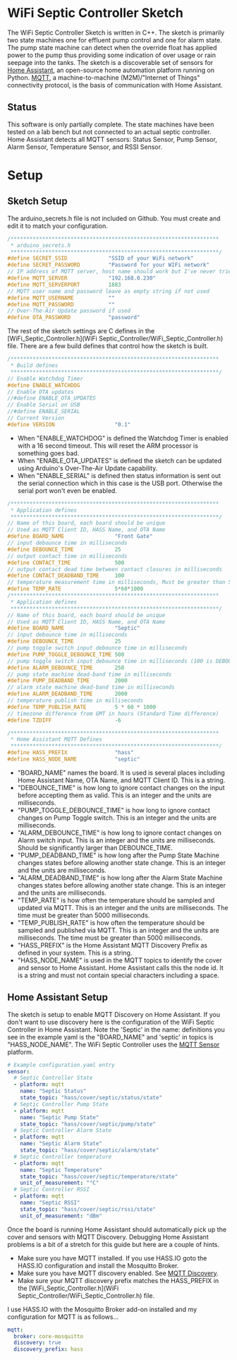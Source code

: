 # WiFi Septic Controller Sketch
The WiFi Septic Controller Sketch is written in C++. The sketch is primarily two state machines one for effluent pump control and one for alarm state. The pump state machine can detect when the override float has applied power to the pump thus providing some indication of over usage or rain seepage into the tanks. The sketch is a discoverable set of sensors for [Home Assistant](https://home-assistant.io/), an open-source home automation platform running on Python. [MQTT](http://mqtt.org/), a machine-to-machine (M2M)/"Internet of Things" connectivity protocol, is the basis of communication with Home Assistant.

## Status
This software is only partially complete. The state machines have been tested on a lab bench but not connected to an actual septic controller. Home Assistant detects all MQTT sensors: Status Sensor, Pump Sensor, Alarm Sensor, Temperature Sensor, and RSSI Sensor.

# Setup
## Sketch Setup
The arduino_secrets.h file is not included on Github. You must create and edit it to match your configuration.

```c
/******************************************************************
 * arduino_secrets.h
 ******************************************************************/
#define SECRET_SSID             "SSID of your WiFi network"
#define SECRET_PASSWORD         "Password for your WIFi network"
// IP address of MQTT server, host name should work but I've never tried
#define MQTT_SERVER             "192.168.0.230"
#define MQTT_SERVERPORT         1883
// MQTT user name and password leave as empty string if not used
#define MQTT_USERNAME           ""
#define MQTT_PASSWORD           ""
// Over-The-Air Update password if used
#define OTA_PASSWORD            "password"
```

The rest of the sketch settings are C defines in the [WiFi_Septic_Controller.h](WiFi Septic_Controller/WiFi_Septic_Controller.h) file. There are a few build defines that control how the sketch is built.

```c
/******************************************************************
 * Build defines
 ******************************************************************/
// Enable Watchdog Timer
#define ENABLE_WATCHDOG
// Enable OTA updates
//#define ENABLE_OTA_UPDATES
// Enable Serial on USB
//#define ENABLE_SERIAL
// Current Version
#define VERSION                   "0.1"
```

* When "ENABLE_WATCHDOG" is defined the Watchdog Timer is enabled with a 16 second timeout. This will reset the ARM processor is something goes bad.
* When "ENABLE_OTA_UPDATES" is defined the sketch can be updated using Arduino's Over-The-Air Update capability.
* When "ENABLE_SERIAL" is defined then status information is sent out the serial connection which in this case is the USB port. Otherwise the serial port won't even be enabled.

```c
/******************************************************************
 * Application defines
 ******************************************************************/
// Name of this board, each board should be unique
// Used as MQTT Client ID, HASS Name, and OTA Name
#define BOARD_NAME                "Front Gate"
// input debounce time in milliseconds
#define DEBOUNCE_TIME             25
// output contact time in milliseconds
#define CONTACT_TIME              500
// output contact dead time between contact closures in milliseconds
#define CONTACT_DEADBAND_TIME     100
// temperature measurement time in milliseconds, Must be greater than 5 seconds
#define TEMP_RATE                 5*60*1000
/******************************************************************
 * Application defines
 ******************************************************************/
// Name of this board, each board should be unique
// Used as MQTT Client ID, HASS Name, and OTA Name
#define BOARD_NAME                "Septic"
// input debounce time in milliseconds
#define DEBOUNCE_TIME             25
// pump toggle switch input debounce time in milliseconds
#define PUMP_TOGGLE_DEBOUNCE_TIME 500
// pump toggle switch input debounce time in milliseconds (100 is DEBOUNCE_TIME = 25)
#define ALARM_DEBOUNCE_TIME       250
// pump state machine dead-band time in milliseconds
#define PUMP_DEADBAND_TIME        2000
// alarm state machine dead-band time in milliseconds
#define ALARM_DEADBAND_TIME       2000
// temperature publish time in milliseconds
#define TEMP_PUBLISH_RATE         5 * 60 * 1000
// timezone difference from GMT in hours (Standard Time difference)
#define TZDIFF                    -6

/******************************************************************
 * Home Assistant MQTT Defines
 ******************************************************************/
#define HASS_PREFIX               "hass"
#define HASS_NODE_NAME            "septic"
```
* "BOARD_NAME" names the board. It is used is several places including Home Assistant Name, OTA Name, and MQTT Client ID. This is a string.
* "DEBOUNCE_TIME" is how long to ignore contact changes on the input before accepting them as valid. This is an integer and the units are milliseconds.
* "PUMP_TOGGLE_DEBOUNCE_TIME" is how long to ignore contact changes on Pump Toggle switch. This is an integer and the units are milliseconds.
* "ALARM_DEBOUNCE_TIME" is how long to ignore contact changes on Alarm switch input. This is an integer and the units are milliseconds. Should be significantly larger than DEBOUNCE_TIME.
* "PUMP_DEADBAND_TIME" is how long after the Pump State Machine changes states before allowing another state change. This is an integer and the units are milliseconds.
* "ALARM_DEADBAND_TIME" is how long after the Alarm State Machine changes states before allowing another state change. This is an integer and the units are milliseconds.
* "TEMP_RATE" is how often the temperature should be sampled and updated via MQTT.  This is an integer and the units are milliseconds. The time must be greater than 5000 milliseconds.
* "TEMP_PUBLISH_RATE" is how often the temperature should be sampled and published via MQTT.  This is an integer and the units are milliseconds. The time must be greater than 5000 milliseconds.
* "HASS_PREFIX" is the Home Assistant MQTT Discovery Prefix as defined in your system. This is a string.
* "HASS_NODE_NAME" is used in the MQTT topics to identify the cover and sensor to Home Assistant. Home Assistant calls this the node id. It is a string and must not contain special characters including a space.

## Home Assistant Setup
The sketch is setup to enable MQTT Discovery on Home Assistant. If you don't want to use discovery here is the configuration of the WiFi Septic Controller in Home Assistant. Note the 'Septic' in the name: definitions you see in the example yaml is the "BOARD_NAME" and 'septic' in topics is "HASS_NODE_NAME". The WiFi Septic Controller uses the [MQTT Sensor](https://home-assistant.io/components/sensor.mqtt/) platform.

```yaml
# Example configuration.yaml entry
sensor:
  # Septic Controller State
  - platform: mqtt
    name: "Septic Status"
    state_topic: "hass/cover/septic/status/state"
  # Septic Controller Pump State
  - platform: mqtt
    name: "Septic Pump State"
    state_topic: "hass/cover/septic/pump/state"
  # Septic Controller Alarm State
  - platform: mqtt
    name: "Septic Alarm State"
    state_topic: "hass/cover/septic/alarm/state"
  # Septic Controller temperature
  - platform: mqtt
    name: "Septic Temperature"
    state_topic: "hass/cover/septic/temperature/state"
    unit_of_measurement: "°C"
  # Septic Controller RSSI
  - platform: mqtt
    name: "Septic RSSI"
    state_topic: "hass/cover/septic/rssi/state"
    unit_of_measurement: "dBm"
```

Once the board is running Home Assistant should automatically pick up the cover and sensors with MQTT Discovery. Debugging Home Assistant problems is a bit of a stretch for this guide but here are a couple of hints.

* Make sure you have MQTT installed. If you use HASS.IO goto the HASS.IO configuration and install the Mosquitto Broker.
* Make sure you have MQTT discovery enabled. See [MQTT Discovery](https://home-assistant.io/docs/mqtt/discovery/).
* Make sure your MQTT discovery prefix matches the HASS_PREFIX in the [WiFi_Septic_Controller.h](WiFi Septic_Controller/WiFi_Septic_Controller.h) file.

I use HASS.IO with the Mosquitto Broker add-on installed and my configuration for MQTT is as follows...

```yaml
mqtt:
  broker: core-mosquitto
  discovery: true
  discovery_prefix: hass

```
